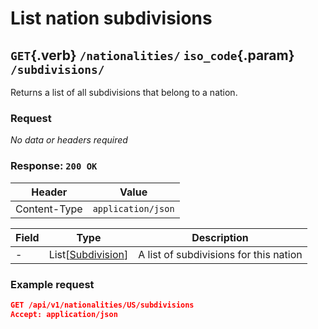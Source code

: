 <div class='panel fade js-scroll-anim' data-anim='fade'>

# List nation subdivisions

## `GET`{.verb} `/nationalities/` `iso_code`{.param} `/subdivisions/`

Returns a list of all subdivisions that belong to a nation.

### Request

_No data or headers required_

### Response: `200 OK`

| Header       | Value              |
| ------------ | ------------------ |
| Content-Type | `application/json` |

| Field | Type                                                     | Description |
| ----- | -------------------------------------------------------- | ----------- |
| -     | List[[Subdivision](/documentation/objects/#nationality)] | A list of subdivisions for this nation |

### Example request

```json
GET /api/v1/nationalities/US/subdivisions
Accept: application/json
```

</div>